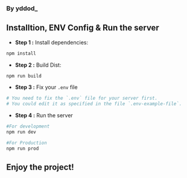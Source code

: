 ### By yddod_
## Installtion, ENV Config & Run the server
- **Step 1 :** Install dependencies:
```sh
npm install
```
- **Step 2 :** Build Dist:
```sh
npm run build
```
- **Step 3 :** Fix your `.env` file
```sh
# You need to fix the `.env` file for your server first.
# You could edit it as specified in the file `.env-example-file`.
```
- **Step 4 :** Run the server
```sh
#For development
npm run dev

#For Production
npm run prod
```
## Enjoy the project!
